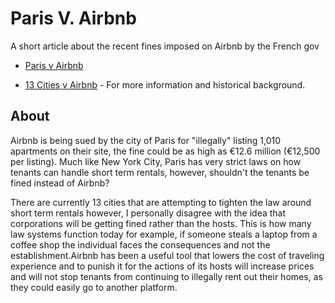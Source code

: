 # Paris V. Airbnb
A short article about the recent fines imposed on Airbnb by the French gov
* [Paris v Airbnb](https://techcrunch.com/2019/02/11/paris-sues-airbnb-for-illegal-listings-and-seeks-14-2-million/)

* [13 Cities v Airbnb](https://techcrunch.com/2019/02/11/paris-sues-airbnb-for-illegal-listings-and-seeks-14-2-million/)  - For more information and historical background.
## About

Airbnb is being sued by the city of Paris for "illegally" listing 1,010 apartments on their site, the fine could be as high as €12.6 million (€12,500 per listing). Much like New York City, Paris has very strict laws on how tenants can handle short term rentals, however, shouldn't the tenants be fined instead of Airbnb?  

There are currently 13 cities that are attempting to tighten the law around short term rentals however, I personally disagree with the idea that corporations will be getting fined rather than the hosts. This is how many law systems function today for example, if someone steals a laptop from a coffee shop the individual faces the consequences and not the establishment.Airbnb has been a useful tool that lowers the cost of traveling experience and to punish it for the actions of its hosts will increase prices and will not stop tenants from continuing to illegally rent out their homes, as they could easily go to another platform.
